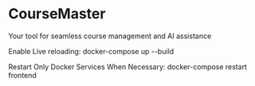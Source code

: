 # CourseMaster
Your tool for seamless course management and AI assistance

Enable Live reloading:
docker-compose up --build

Restart Only Docker Services When Necessary:
docker-compose restart frontend
